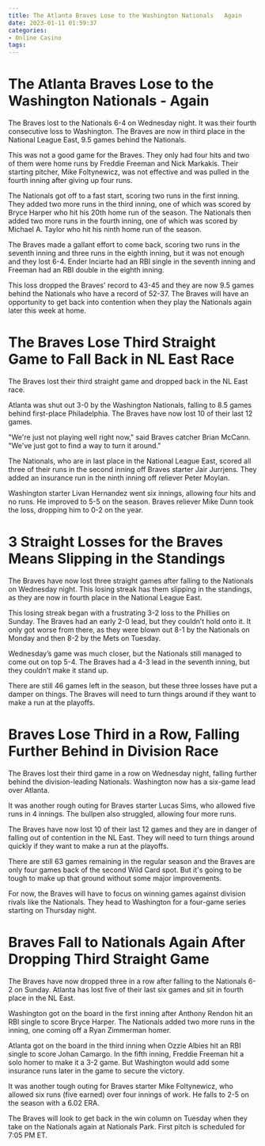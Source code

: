 ```yaml
---
title: The Atlanta Braves Lose to the Washington Nationals   Again
date: 2023-01-11 01:59:37
categories:
- Online Casino
tags:
---
```



#  The Atlanta Braves Lose to the Washington Nationals - Again

The Braves lost to the Nationals 6-4 on Wednesday night. It was their fourth consecutive loss to Washington. The Braves are now in third place in the National League East, 9.5 games behind the Nationals.

This was not a good game for the Braves. They only had four hits and two of them were home runs by Freddie Freeman and Nick Markakis. Their starting pitcher, Mike Foltynewicz, was not effective and was pulled in the fourth inning after giving up four runs.

The Nationals got off to a fast start, scoring two runs in the first inning. They added two more runs in the third inning, one of which was scored by Bryce Harper who hit his 20th home run of the season. The Nationals then added two more runs in the fourth inning, one of which was scored by Michael A. Taylor who hit his ninth home run of the season.

The Braves made a gallant effort to come back, scoring two runs in the seventh inning and three runs in the eighth inning, but it was not enough and they lost 6-4. Ender Inciarte had an RBI single in the seventh inning and Freeman had an RBI double in the eighth inning.

This loss dropped the Braves' record to 43-45 and they are now 9.5 games behind the Nationals who have a record of 52-37. The Braves will have an opportunity to get back into contention when they play the Nationals again later this week at home.

#  The Braves Lose Third Straight Game to Fall Back in NL East Race

The Braves lost their third straight game and dropped back in the NL East race.

Atlanta was shut out 3-0 by the Washington Nationals, falling to 8.5 games behind first-place Philadelphia. The Braves have now lost 10 of their last 12 games.

"We're just not playing well right now," said Braves catcher Brian McCann. "We've just got to find a way to turn it around."

The Nationals, who are in last place in the National League East, scored all three of their runs in the second inning off Braves starter Jair Jurrjens. They added an insurance run in the ninth inning off reliever Peter Moylan.

Washington starter Livan Hernandez went six innings, allowing four hits and no runs. He improved to 5-5 on the season. Braves reliever Mike Dunn took the loss, dropping him to 0-2 on the year.

#  3 Straight Losses for the Braves Means Slipping in the Standings

The Braves have now lost three straight games after falling to the Nationals on Wednesday night. This losing streak has them slipping in the standings, as they are now in fourth place in the National League East.

This losing streak began with a frustrating 3-2 loss to the Phillies on Sunday. The Braves had an early 2-0 lead, but they couldn’t hold onto it. It only got worse from there, as they were blown out 8-1 by the Nationals on Monday and then 8-2 by the Mets on Tuesday.

Wednesday’s game was much closer, but the Nationals still managed to come out on top 5-4. The Braves had a 4-3 lead in the seventh inning, but they couldn’t make it stand up.

There are still 46 games left in the season, but these three losses have put a damper on things. The Braves will need to turn things around if they want to make a run at the playoffs.

#  Braves Lose Third in a Row, Falling Further Behind in Division Race

The Braves lost their third game in a row on Wednesday night, falling further behind the division-leading Nationals. Washington now has a six-game lead over Atlanta.

It was another rough outing for Braves starter Lucas Sims, who allowed five runs in 4 innings. The bullpen also struggled, allowing four more runs.

The Braves have now lost 10 of their last 12 games and they are in danger of falling out of contention in the NL East. They will need to turn things around quickly if they want to make a run at the playoffs.

There are still 63 games remaining in the regular season and the Braves are only four games back of the second Wild Card spot. But it's going to be tough to make up that ground without some major improvements.

For now, the Braves will have to focus on winning games against division rivals like the Nationals. They head to Washington for a four-game series starting on Thursday night.

#  Braves Fall to Nationals Again After Dropping Third Straight Game

The Braves have now dropped three in a row after falling to the Nationals 6-2 on Sunday. Atlanta has lost five of their last six games and sit in fourth place in the NL East.

Washington got on the board in the first inning after Anthony Rendon hit an RBI single to score Bryce Harper. The Nationals added two more runs in the inning, one coming off a Ryan Zimmerman homer.

Atlanta got on the board in the third inning when Ozzie Albies hit an RBI single to score Johan Camargo. In the fifth inning, Freddie Freeman hit a solo homer to make it a 3-2 game. But Washington would add some insurance runs later in the game to secure the victory.

It was another tough outing for Braves starter Mike Foltynewicz, who allowed six runs (five earned) over four innings of work. He falls to 2-5 on the season with a 6.02 ERA.

The Braves will look to get back in the win column on Tuesday when they take on the Nationals again at Nationals Park. First pitch is scheduled for 7:05 PM ET.